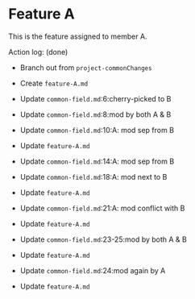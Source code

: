 Feature A
===

This is the feature assigned to member A.

Action log: (done)
- Branch out from `project-commonChanges`
- Create `feature-A.md`


- Update `common-field.md`:6:cherry-picked to B
- Update `common-field.md`:8:mod by both A & B
- Update `common-field.md`:10:A: mod sep from B
- Update `feature-A.md`


- Update `common-field.md`:14:A: mod sep from B
- Update `common-field.md`:18:A: mod next to B
- Update `feature-A.md`


- Update `common-field.md`:21:A: mod conflict with B
- Update `feature-A.md`


- Update `common-field.md`:23-25:mod by both A & B
- Update `feature-A.md`


- Update `common-field.md`:24:mod again by A
- Update `feature-A.md`
